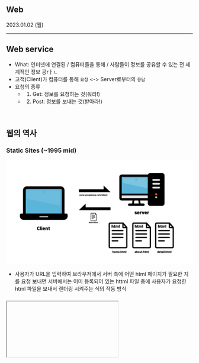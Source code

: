 ## Web 

2023.01.02 (월)

---

## Web service 
- What: 인터넷에 연결된 / 컴퓨터들을 통해 / 사람들이 정보를 공유할 수 있는 전 세계적인 정보 공rㅏㄴ
- 고객(Client)가 컴퓨터를 통해 `요청` <-> Server로부터의 `응답` 
- 요청의 종류
    - 1. Get: 정보를 요청하는 것(줘라!) 
    - 2. Post: 정보를 보내는 것(받아라!)

<br>

## 웹의 역사 

### Static Sites (~1995 mid)
![](./img/staticweb.png)
- 사용자가 URL을 입력하여 브라우저에서 서버 측에 어떤 html 페이지가 필요한 지를 요청 보내면 서버에서는 이미 등록되어 있는 httml 파일 중에 사용자가 요청한 html 파일을 보내서 렌더링 시켜주는 식의 작동 방식 

### <iframe> 도입 (1996~)
- iframe 태그가 도입되었고, 페이지 내에서 부분적으로 문서를 받아와서 업데이트하는 방식이 가능해짐 
![](./img/iframe.png)

### 정적 웹 페이지(Static Web page)
- 웹 서버에 **이미 저장된 파일**(HTML 파일, 이미지, JavaScript 파일 등)을 클르아이언트에게 전송하는 웹 페이지
- 사용자는 서버에 저장된 데이터가 변경되지 않는 한 **고정된 웹 페이지**를 계속 보게 됨 
- 따라서 모든 사용자는 같은 결과의 웹 페이지를 서버에 요청하고 응답 받게 됨 


<br>

#### 정적 웹 페이지 장/단점
- 장점
    - 빠른 속도: 다른 처리 없이 Just 요청에 대한 파일만 전송하므로 빠름
    - 저비용: 단순한 문서로 웹 서버 구축하므로 호스팅 서버에 연결하는 비용 小
- 단점 
    - 서비스 제공의 한계: 저장된 정보만 보여주므로 서비스가 한정적 
    - 관리의 어려움: 추가, 삭제, 수정 등의 작업이 모두 코드를 직접 건드려야 하므로 관리가 힘듦 

<br>

### 동적 웹 페이지(Dynamic web page)
- 서버에 저장된 HTML 파일이 그대로 브라우저에 나오는 것이 아닌, 동적으로 만들어지는 웹 페이지 
- 요청에 관해 사용자는 **조건에 따라 다른 결과**를 받게 됨 
- 사용자는 **상황, 시간, 요청 등에 따라 달라지는 웹 페이지**를 보게 됨 

<br> 

#### 동적 웹 페이지 종류 

1. CSR (Client Side Rendering)
- 데이터가 없는 HTML 문서나 Static 파일만을 처음에 받아와 로드하고, 이후에 데이터를 요청하여 받아오는 방식 
- JavaScript를 사용하여 브라우저에서 페이지를 직접 렌더링 진행 
- 모든 로직, 데이터 가져오기, 템플릿 및 라우팅 등은 서버가 아닌 클라이언트 측에서 처리 
  
1. SSR (Server Side Rendering)